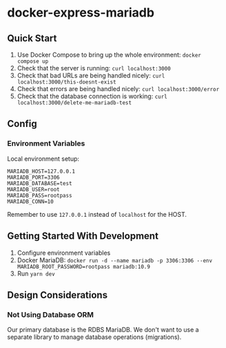 # docker-express-mariadb

## Quick Start

1. Use Docker Compose to bring up the whole environment: `docker compose up`
1. Check that the server is running: `curl localhost:3000`
1. Check that bad URLs are being handled nicely: `curl localhost:3000/this-doesnt-exist`
1. Check that errors are being handled nicely: `curl localhost:3000/error`
1. Check that the database connection is working: `curl localhost:3000/delete-me-mariadb-test`

## Config

### Environment Variables

Local environment setup:

```shell
MARIADB_HOST=127.0.0.1
MARIADB_PORT=3306
MARIADB_DATABASE=test
MARIADB_USER=root
MARIADB_PASS=rootpass
MARIADB_CONN=10
```

Remember to use `127.0.0.1` instead of `localhost` for the HOST.

## Getting Started With Development

1. Configure environment variables
1. Docker MariaDB: `docker run -d --name mariadb -p 3306:3306 --env MARIADB_ROOT_PASSWORD=rootpass mariadb:10.9`
1. Run `yarn dev`

## Design Considerations

### Not Using Database ORM

Our primary database is the RDBS MariaDB. We don't want to use a separate library to manage database operations (migrations).
